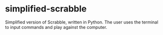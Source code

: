 # simplified-scrabble
Simplified version of Scrabble, written in Python. The user uses the terminal to input commands and play against the computer.
